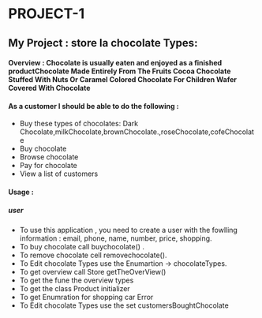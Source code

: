 # PROJECT-1

## My Project : store la chocolate Types:

#### Overview : Chocolate is usually eaten and enjoyed as a finished productChocolate Made Entirely From The Fruits Cocoa Chocolate Stuffed With Nuts Or Caramel Colored Chocolate For Children Wafer Covered With Chocolate 

#### As a customer I should be able to do the following :

- Buy these types of chocolates: Dark Chocolate,milkChocolate,brownChocolate.,roseChocolate,cofeChocolate
- Buy chocolate
- Browse chocolate 
- Pay for chocolate
- View a list of customers

#### Usage :

##### user
- To use this application , you need to create a user with the fowlling information : email, phone, name, number, price, shopping.
- To buy chocolate call buychocolate() . 
- To remove chocolate cell removechocolate().
- To Edit chocolate Types use the Enumartion -> chocolateTypes.
- To get overview call Store  getTheOverView()
- To get the fune the overview types
- To get the class Product  initializer
- To get Enumration for shopping car Error
- To Edit chocolate Types use the set  customersBoughtChocolate
